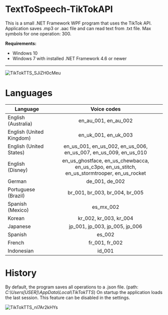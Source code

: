 # TextToSpeech-TikTokAPI

This is a small .NET Framework WPF program that uses the TikTok API. Application saves .mp3 or .aac file and can read text from .txt file. Max symbols for one operation: 300.

**Requirements:**
* Windows 10
* Windows 7 with installed .NET Framework 4.6 or newer
---
![TikTokTTS_SJiZH0cMeu](https://user-images.githubusercontent.com/88380021/170978763-4d281720-bbb8-4f23-b3ca-8ec6898ab6c3.png)

Languages
=========
| Language                | Voice codes                                                                                  |
| ----------------------- |:--------------------------------------------------------------------------------------------:|
| English (Australia)     | en_au_001, en_au_002                                                                         |
| English (United Kingdom)| en_uk_001, en_uk_003                                                                         |
| English (United States) | en_us_001, en_us_002, en_us_006, en_us_007, en_us_009, en_us_010                             |
| English (Disney)        | en_us_ghostface, en_us_chewbacca, en_us_c3po, en_us_stitch, en_us_stormtrooper, en_us_rocket |
| German                  | de_001, de_002                                                                               |
| Portuguese (Brazil)     | br_001, br_003, br_004, br_005                                                               |
| Spanish (Mexico)        | es_mx_002                                                                                    |
| Korean                  | kr_002, kr_003, kr_004                                                                       |
| Japanese                | jp_001, jp_003, jp_005, jp_006                                                               |
| Spanish                 | es_002                                                                                       |
| French                  | fr_001, fr_002                                                                               |
| Indonesian              | id_001                                                                                       |

History
=======
By default, the program saves all operations to a .json file. (path: *C:\Users\[USER]\AppData\Local\TikTokTTS*)
On startup the application loads the last session. This feature can be disabled in the settings.

![TikTokTTS_nl7Ar2kHYs](https://user-images.githubusercontent.com/88380021/170980539-c7b5843f-1c64-4239-a12e-077c1108f2ac.png)

